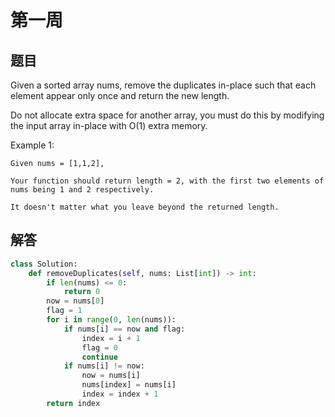 # 第一周

## 题目

Given a sorted array nums, remove the duplicates in-place such that each element appear only once and return the new length.

Do not allocate extra space for another array, you must do this by modifying the input array in-place with O(1) extra memory.

Example 1:

```
Given nums = [1,1,2],

Your function should return length = 2, with the first two elements of nums being 1 and 2 respectively.

It doesn't matter what you leave beyond the returned length.
```

## 解答

```Python
class Solution:
    def removeDuplicates(self, nums: List[int]) -> int:
        if len(nums) <= 0:
            return 0
        now = nums[0]
        flag = 1
        for i in range(0, len(nums)):
            if nums[i] == now and flag:
                index = i + 1
                flag = 0
                continue
            if nums[i] != now:
                now = nums[i]
                nums[index] = nums[i]
                index = index + 1
        return index
```
